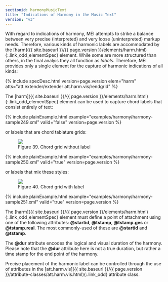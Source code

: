 ```yaml
---
sectionid: harmonyMusicText
title: "Indications of Harmony in the Music Text"
version: "v3"
---
```




With regard to indications of harmony, MEI attempts to strike a balance between very
precise (interpreted) and very loose (uninterpreted) markup needs. Therefore, various
kinds
of harmonic labels are accommodated by the [harm]({{ site.baseurl }}/{{ page.version }}/elements/harm.html){:.link_odd_elementSpec} element. While some
are more <span class="q">structured</span> than others, in the final analyis they all function as
*labels*. Therefore, MEI provides only a single element for the capture of
harmonic indications of all kinds:



{% include specDesc.html version=page.version elem="harm" atts="att.extender/extender att.harm.vis/rendgrid" %}



The [harm]({{ site.baseurl }}/{{ page.version }}/elements/harm.html){:.link_odd_elementSpec} element can be used to capture chord labels that consist
entirely of text:

{% include plainExample.html example="examples/harmony/harmony-sample249.xml" valid="false" version=page.version %}

or labels that are chord tablature grids:


<figure class="figure">
   <img src="{{ site.baseurl }}/Images/modules/harmony/A7_5th.gif" class="img-responsive"></img>
   <figcaption class="figure-caption">Figure 39. Chord grid without label</figcaption>
</figure>
{% include plainExample.html example="examples/harmony/harmony-sample250.xml" valid="true" version=page.version %}

or labels that mix these styles:


<figure class="figure">
   <img src="{{ site.baseurl }}/Images/modules/harmony/A7_1st.gif" class="img-responsive"></img>
   <figcaption class="figure-caption">Figure 40. Chord grid with label</figcaption>
</figure>
{% include plainExample.html example="examples/harmony/harmony-sample251.xml" valid="true" version=page.version %}


The [harm]({{ site.baseurl }}/{{ page.version }}/elements/harm.html){:.link_odd_elementSpec} element must define a point of attachment using one of the
following attributes: **@startid**, **@tstamp**, **@tstamp.ges** or
**@tstamp.real**. The most commonly-used of these are **@startid** and
**@tstamp**.

The **@dur** attribute encodes the logical and visual duration of the harmony. Please
note that the **@dur** attribute here is not a true duration, but rather a time stamp
for the end point of the harmony.

Precise placement of the harmonic label can be controlled through the use of attributes
in
the [att.harm.vis]({{ site.baseurl }}/{{ page.version }}/attribute-classes/att.harm.vis.html){:.link_odd} attribute class.



